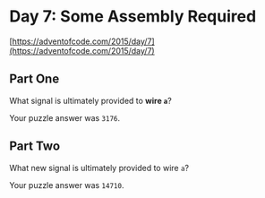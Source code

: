 # Day 7: Some Assembly Required

[https://adventofcode.com/2015/day/7](https://adventofcode.com/2015/day/7)

## Part One

What signal is ultimately provided to **wire `a`**?

Your puzzle answer was `3176`.

## Part Two

What new signal is ultimately provided to wire `a`?

Your puzzle answer was `14710`.
